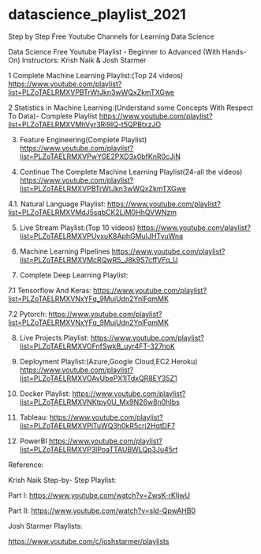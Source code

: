 # datascience_playlist_2021
Step by Step Free Youtube Channels for Learning Data Science





Data Science Free Youtube Playlist - Beginner to Advanced (With Hands-On)
Instructors: Krish Naik & Josh Starmer

1  Complete Machine Learning Playlist:(Top 24 videos)
https://www.youtube.com/playlist?list=PLZoTAELRMXVPBTrWtJkn3wWQxZkmTXGwe

2  Statistics in Machine Learning:(Understand some Concepts With Respect To Data)- Complete Playlist
https://www.youtube.com/playlist?list=PLZoTAELRMXVMhVyr3Ri9IQ-t5QPBtxzJO

3. Feature Engineering(Complete Playlist)
https://www.youtube.com/playlist?list=PLZoTAELRMXVPwYGE2PXD3x0bfKnR0cJjN

4. Continue The Complete Machine Learning Playlist(24-all the videos)
https://www.youtube.com/playlist?list=PLZoTAELRMXVPBTrWtJkn3wWQxZkmTXGwe

4.1. Natural Language Playlist: https://www.youtube.com/playlist?list=PLZoTAELRMXVMdJ5sqbCK2LiM0HhQVWNzm

5. Live Stream Playlist:(Top 10 videos)
https://www.youtube.com/playlist?list=PLZoTAELRMXVPUyxuK8AphGMuIJHTyuWna

6. Machine Learning Pipelines
https://www.youtube.com/playlist?list=PLZoTAELRMXVMcRQwR5_J8k9S7cffVFq_U

7. Complete Deep Learning Playlist:

7.1 Tensorflow And Keras: https://www.youtube.com/playlist?list=PLZoTAELRMXVNxYFq_9MuiUdn2YnlFqmMK

7.2 Pytorch: 
https://www.youtube.com/playlist?list=PLZoTAELRMXVNxYFq_9MuiUdn2YnlFqmMK

8.  Live Projects Playlist:
https://www.youtube.com/playlist?list=PLZoTAELRMXVOFnfSwkB_uyr4FT-327noK

9. Deployment Playlist:(Azure,Google Cloud,EC2.Heroku)
https://www.youtube.com/playlist?list=PLZoTAELRMXVOAvUbePX1lTdxQR8EY35Z1

10. Docker Playlist: 
https://www.youtube.com/playlist?list=PLZoTAELRMXVNKtpy0U_Mx9N26w8n0hIbs

11. Tableau:
https://www.youtube.com/playlist?list=PLZoTAELRMXVPlTuWQ3h0kR5crj2HqtDF7

12. PowerBI 
https://www.youtube.com/playlist?list=PLZoTAELRMXVP3lPoaTTAUBWLQp3Ju45rt




Reference:

Krish Naik Step-by- Step Playlist:

Part I:  https://www.youtube.com/watch?v=ZwsK-rKIjwU

Part II: https://www.youtube.com/watch?v=sld-QpwAHB0

Josh Starmer Playlists: 

https://www.youtube.com/c/joshstarmer/playlists


